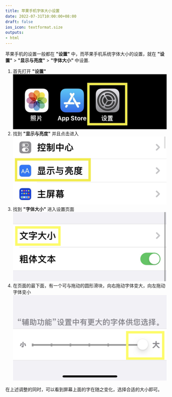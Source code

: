 ```yaml
---
title: 苹果手机字体大小设置
date: 2022-07-31T10:00:00+08:00
draft: false
ios_icon: textformat.size
outputs:
- html
---
```


苹果手机的设置一般都在 **"设置"** 中，而苹果手机系统字体大小的设置，就在 **"设置"** > **"显示与亮度"** > **"字体大小"** 中设置.

1. 首先打开 **"设置"**
   <img src="./home-settings.jpg">
2. 找到 **"显示与亮度"** 并且点击进入
   <img src="./display-brightness.jpg">
3. 找到 **"字体大小"** 进入设置页面
   <img src="./text-size.jpg">
4. 在页面的最下面，有一个可与拖动的圆形滑块，向右拖动字体变大，向左拖动字体变小
   <img src="./adjust-size.jpg">

在上述调整的同时，可以看到屏幕上面的字在随之变化，选择合适的大小即可。
